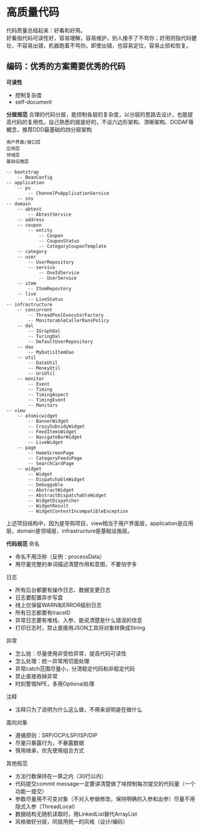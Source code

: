 # 高质量代码
代码质量总结起来：好看和好用。  
好看指代码可读性好，容易理解，容易维护，别人接手了不骂你；好用则指代码健壮，不容易出错，机器跑着不骂你。即使出错，也容易定位，容易止损和恢复。

## 编码：优秀的方案需要优秀的代码
**可读性**
- 控制复杂度
- self-document

**分层规范**
合理的代码分层，能控制各层的复杂度，以分层的思路去设计，也能提高代码的复用性。自己熟悉的就是好的，不谈六边形架构、清晰架构、DODAF等概念，推荐DDD最基础的四分层架构

    用户界面/接口层
    应用层
    领域层
    基础设施层

```
-- bootstrap
    -- BeanConfig
-- application
    -- pv
        -- ChannelPvApplicationService
    -- sns
-- domain
    -- abtest
        -- AbtestService
    -- address
    -- coupon
        -- entity
            -- Coupon
            -- CouponStatus
            -- CategoryCouponTemplate
    -- category
    -- user
        -- UserRepository
        -- service
            -- OneIdService
            -- UserService
    -- item
        -- ItemRepostory
    -- live
        -- LiveStatus
-- infrastructure
    -- concurrent
        -- ThreadPoolExecutorFactory
        -- MonitorableCallerRunsPolicy
    -- dal
        -- IGraphDal
        -- TuringDal
        -- DefaultUserRepository
    -- dao
        -- MybatisItemDao
    -- util
        -- DateUtil
        -- MoneyUtil
        -- UriUtil
    -- monitor
        -- Event
        -- Timing
        -- TimingAspect
        -- TimingEvent
        -- Monitors
-- view
    -- atomicwidget
        -- BannerWidget
        -- CrazySubsidyWidget
        -- FeedItemsWidget
        -- NavigateBarWidget
        -- LiveWidget
    -- page
        -- HomeScreenPage
        -- CategoryFeedsPage
        -- SearchCardPage
    -- widget
        -- Widget
        -- DispatchableWidget
        -- Debuggable
        -- AbstractWidget
        -- AbstractDispatchableWidget
        -- WidgetDispatcher
        -- WidgetResult
        -- WidgetContextIncompatibleException
```
上述项目结构中，因为是导购项目，view相当于用户界面层，application是应用层，domain是领域层，infrastructure是基础设施层。

**代码规范**
命名  
- 命名不用泛称（反例：processData）
- 用尽量完整的单词描述清楚作用和意图，不要怕字多

日志  
- 所有后台都要有操作日志、数据变更日志
- 日志要配置异步写盘
- 线上仅保留WARN和ERROR级别日志
- 所有日志都要有traceID
- 异常日志要有堆栈、入参、能说清楚是什么错误的信息
- 打印日志时，禁止直接用JSON工具将对象转换成String

异常  
- 怎么抛：尽量使用非受检异常，提高代码可读性
- 怎么处理：统一异常用切面处理
- 异常catch范围尽量小，分清稳定代码和非稳定代码
- 禁止直接吞掉异常
- 时刻警惕NPE，多用Optional处理


注释  
- 注释只为了说明为什么这么做，不用来说明是在做什么

面向对象  
- 遵循原则：SRP/OCP/LSP/ISP/DIP
- 尽量只暴露行为，不暴露数据
- 慎用继承，优先使用组合方式


其他规范  
- 方法行数保持在一屏之内（30行以内）
- 代码提交commit message一定要讲清楚做了啥控制每次提交的代码量（一个功能一提交）
- 参数尽量用不可变对象（不对入参做修改，保持明确的入参和出参）尽量不用隐式入参（ThreadLocal）
- 数据结构无随机读取时，用LinkedList替代ArrayList
- 风格做好分层，同层用统一的风格（设计/编码）


